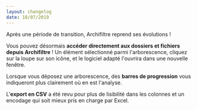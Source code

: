 ```yaml
---
layout: changelog
date: 18/07/2019
---
```


Après une période de transition, Archifiltre reprend ses évolutions !

Vous pouvez désormais __accéder directement aux dossiers et fichiers depuis Archifiltre__ ! Un élément sélectionné parmi l'arborescence, cliquez sur la loupe sur son icône, et le logiciel adapté l'ouvrira dans une nouvelle fenêtre.

Lorsque vous déposez une arborescence, des __barres de progression__ vous indiqueront plus clairement 
où en est l'analyse.

L'__export en CSV__ a été revu pour plus de lisibilité dans les colonnes et un encodage qui soit mieux 
pris en charge par Excel.  